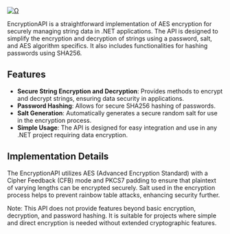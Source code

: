 
<a href="Ω"><img src="http://readme-typing-svg.herokuapp.com?font=VT323&size=90&duration=2000&pause=1000&color=39008a&center=true&random=false&width=1100&height=140&lines=%E2%98%A6++EncryptionAPI++%E2%98%A6;%E2%98%A6++By+xyeizo++%E2%98%A6;" alt="Ω" /></a>
 

EncryptionAPI is a straightforward implementation of AES encryption for securely managing string data in .NET applications. The API is designed to simplify the encryption and decryption of strings using a password, salt, and AES algorithm specifics. It also includes functionalities for hashing passwords using SHA256.

## Features

- **Secure String Encryption and Decryption**: Provides methods to encrypt and decrypt strings, ensuring data security in applications.
- **Password Hashing**: Allows for secure SHA256 hashing of passwords.
- **Salt Generation**: Automatically generates a secure random salt for use in the encryption process.
- **Simple Usage**: The API is designed for easy integration and use in any .NET project requiring data encryption.

## Implementation Details

The EncryptionAPI utilizes AES (Advanced Encryption Standard) with a Cipher Feedback (CFB) mode and PKCS7 padding to ensure that plaintext of varying lengths can be encrypted securely. Salt used in the encryption process helps to prevent rainbow table attacks, enhancing security further.

Note: This API does not provide features beyond basic encryption, decryption, and password hashing. It is suitable for projects where simple and direct encryption is needed without extended cryptographic features.
